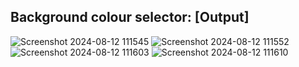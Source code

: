 ## Background colour selector: [Output]
![Screenshot 2024-08-12 111545](https://github.com/user-attachments/assets/80d0fd2c-7f43-4b12-ae5e-e035efc85e45)
![Screenshot 2024-08-12 111552](https://github.com/user-attachments/assets/ce76ffd2-446b-45a4-b46f-56048c43fc05)
![Screenshot 2024-08-12 111603](https://github.com/user-attachments/assets/eabce15e-0248-4b90-b496-c5a377b321cd)
![Screenshot 2024-08-12 111610](https://github.com/user-attachments/assets/2534f5af-f531-4d38-ab42-187e5e0d9b24)
